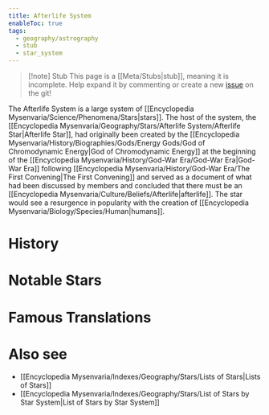 ```yaml
---
title: Afterlife System
enableToc: true
tags:
  - geography/astrography
  - stub
  - star_system
---
```


> [!note] Stub
> This page is a [[Meta/Stubs|stub]], meaning it is incomplete. Help expand it by commenting or create a new [issue](https://github.com/RagtimeGal/quartz--encyclopedia-mysenvaria/issues/new/choose) on the git!

The Afterlife System is a large system of [[Encyclopedia Mysenvaria/Science/Phenomena/Stars|stars]]. The host of the system, the [[Encyclopedia Mysenvaria/Geography/Stars/Afterlife System/Afterlife Star|Afterlife Star]], had originally been created by the [[Encyclopedia Mysenvaria/History/Biographies/Gods/Energy Gods/God of Chromodynamic Energy|God of Chromodynamic Energy]] at the beginning of the [[Encyclopedia Mysenvaria/History/God-War Era/God-War Era|God-War Era]] following [[Encyclopedia Mysenvaria/History/God-War Era/The First Convening|The First Convening]] and served as a document of what had been discussed by members and concluded that there must be an [[Encyclopedia Mysenvaria/Culture/Beliefs/Afterlife|afterlife]]. The star would see a resurgence in popularity with the creation of [[Encyclopedia Mysenvaria/Biology/Species/Human|humans]].
# History

# Notable Stars

# Famous Translations

# Also see
- [[Encyclopedia Mysenvaria/Indexes/Geography/Stars/Lists of Stars|Lists of Stars]]
- [[Encyclopedia Mysenvaria/Indexes/Geography/Stars/List of Stars by Star System|List of Stars by Star System]]
